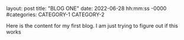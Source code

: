 layout: post
title: "BLOG ONE"
date: 2022-06-28 hh:mm:ss -0000
#categories: CATEGORY-1 CATEGORY-2

Here is the content for my first blog. I am just trying to figure out if this works
